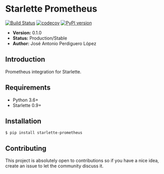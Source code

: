 # Starlette Prometheus
[![Build Status](https://travis-ci.org/PeRDy/starlette-prometheus.svg?branch=master)](https://travis-ci.org/PeRDy/starlette-prometheus)
[![codecov](https://codecov.io/gh/PeRDy/starlette-prometheus/branch/master/graph/badge.svg)](https://codecov.io/gh/PeRDy/starlette-prometheus)
[![PyPI version](https://badge.fury.io/py/starlette-prometheus.svg)](https://badge.fury.io/py/starlette-prometheus)

* **Version:** 0.1.0
* **Status:** Production/Stable
* **Author:** José Antonio Perdiguero López

## Introduction

Prometheus integration for Starlette.

## Requirements

* Python 3.6+
* Starlette 0.9+

## Installation

```console
$ pip install starlette-prometheus
```

## Contributing

This project is absolutely open to contributions so if you have a nice idea, create an issue to let the community 
discuss it.